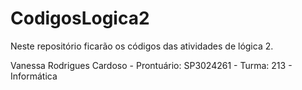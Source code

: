 # CodigosLogica2
Neste repositório ficarão os códigos das atividades de lógica 2.

Vanessa Rodrigues Cardoso - Prontuário: SP3024261 - Turma: 213 - Informática
